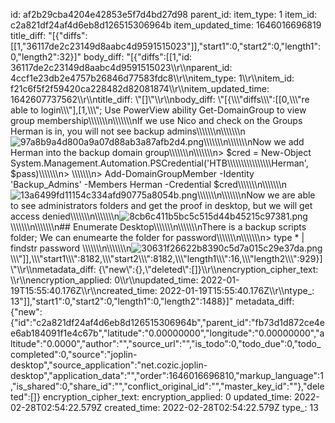 id: af2b29cba4204e42853e5f7d4bd27d98
parent_id: 
item_type: 1
item_id: c2a821df24af4d6eb8d126515306964b
item_updated_time: 1646016696819
title_diff: "[{\"diffs\":[[1,\"36117de2c23149d8aabc4d9591515023\"]],\"start1\":0,\"start2\":0,\"length1\":0,\"length2\":32}]"
body_diff: "[{\"diffs\":[[1,\"id: 36117de2c23149d8aabc4d9591515023\\\r\\\nparent_id: 4ccf1e23db2e4757b26846d77583fdc8\\\r\\\nitem_type: 1\\\r\\\nitem_id: f21c6f5f2f59420ca228482d82081874\\\r\\\nitem_updated_time: 1642607737562\\\r\\\ntitle_diff: \\\"[]\\\"\\\r\\\nbody_diff: \\\"[{\\\\\\\"diffs\\\\\\\":[[0,\\\\\\\"re able to login\\\\\\\"],[1,\\\\\\\"; Use PowerView ability Get-DomainGroup to view group membership\\\\\\\\\\\\\n\\\\\\\\\\\\\nIf we use Nico and check on the Groups Herman is in, you will not see backup admins\\\\\\\\\\\\\n\\\\\\\\\\\\\n![97a8b9a4d800a9a07d88ab3a87afb2d4.png](:/2993904f26044af3824946238f98bd78)\\\\\\\\\\\\\n\\\\\\\\\\\\\nNow we add Herman into the backup domain group\\\\\\\\\\\\\n\\\\\\\\\\\\\n> $cred = New-Object System.Management.Automation.PSCredential('HTB\\\\\\\\\\\\\\\\\\\\\\\\\\\\\\\\Herman', $pass)\\\\\\\\\\\\\n> \\\\\\\\\\\\\n> Add-DomainGroupMember -Identity 'Backup_Admins' -Members Herman -Credential $cred\\\\\\\\\\\\\n\\\\\\\\\\\\\n![13a6499fd11154c334afd90775a8054b.png](:/9099b5055e4447dbbb0af140ac3fab59)\\\\\\\\\\\\\n\\\\\\\\\\\\\nNow we are able to see administrators folders and get the proof in desktop, but we will get access denied\\\\\\\\\\\\\n\\\\\\\\\\\\\n![8cb6c411b5bc5c515d44b45215c97381.png](:/6e9584ba97a9417094f4464b6f22c4e1)\\\\\\\\\\\\\n\\\\\\\\\\\\\n## Enumerate Desktop\\\\\\\\\\\\\n\\\\\\\\\\\\\nThere is a backup scripts folder; We can enumearte the folder for password\\\\\\\\\\\\\n\\\\\\\\\\\\\n> type * | findstr password \\\\\\\\\\\\\n\\\\\\\\\\\\\n![30631f26622b8390c5d7a015c29e37da.png](:/2bb7d520a196452a80d9a64ebb6ca1f2)\\\\\\\"]],\\\\\\\"start1\\\\\\\":8182,\\\\\\\"start2\\\\\\\":8182,\\\\\\\"length1\\\\\\\":16,\\\\\\\"length2\\\\\\\":929}]\\\"\\\r\\\nmetadata_diff: {\\\"new\\\":{},\\\"deleted\\\":[]}\\\r\\\nencryption_cipher_text: \\\r\\\nencryption_applied: 0\\\r\\\nupdated_time: 2022-01-19T15:55:40.176Z\\\r\\\ncreated_time: 2022-01-19T15:55:40.176Z\\\r\\\ntype_: 13\"]],\"start1\":0,\"start2\":0,\"length1\":0,\"length2\":1488}]"
metadata_diff: {"new":{"id":"c2a821df24af4d6eb8d126515306964b","parent_id":"fb73d1d872ce4ee6ab184091f1e4c67b","latitude":"0.00000000","longitude":"0.00000000","altitude":"0.0000","author":"","source_url":"","is_todo":0,"todo_due":0,"todo_completed":0,"source":"joplin-desktop","source_application":"net.cozic.joplin-desktop","application_data":"","order":1646016696810,"markup_language":1,"is_shared":0,"share_id":"","conflict_original_id":"","master_key_id":""},"deleted":[]}
encryption_cipher_text: 
encryption_applied: 0
updated_time: 2022-02-28T02:54:22.579Z
created_time: 2022-02-28T02:54:22.579Z
type_: 13